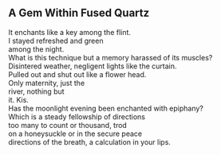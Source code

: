 A Gem Within Fused Quartz
-------------------------
It enchants like a key among the flint.  
I stayed refreshed and green  
among the night.  
What is this technique but a memory harassed of its muscles?  
Disintered weather, negligent lights like the curtain.  
Pulled out and shut out like a flower head.  
Only maternity, just the  
river, nothing but  
it. Kis.  
Has the moonlight evening been enchanted with epiphany?  
Which is a steady fellowship of directions  
too many to count or thousand, trod  
on a honeysuckle or in the secure peace  
directions of the breath, a calculation in your lips.  
